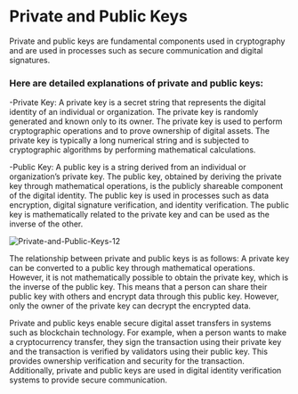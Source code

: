 # Private and Public Keys

Private and public keys are fundamental components used in cryptography and are used in processes such as secure communication and digital signatures.

### Here are detailed explanations of private and public keys:

-Private Key: A private key is a secret string that represents the digital identity of an individual or organization. The private key is randomly generated and known only to its owner. The private key is used to perform cryptographic operations and to prove ownership of digital assets. The private key is typically a long numerical string and is subjected to cryptographic algorithms by performing mathematical calculations.

-Public Key: A public key is a string derived from an individual or organization’s private key. The public key, obtained by deriving the private key through mathematical operations, is the publicly shareable component of the digital identity. The public key is used in processes such as data encryption, digital signature verification, and identity verification. The public key is mathematically related to the private key and can be used as the inverse of the other.

![Private-and-Public-Keys-12](https://github.com/umaysafak/Blockchain-Fundamentals/assets/83416728/40eae349-554d-49a6-85b5-3f2e83dea681)

The relationship between private and public keys is as follows: A private key can be converted to a public key through mathematical operations. However, it is not mathematically possible to obtain the private key, which is the inverse of the public key. This means that a person can share their public key with others and encrypt data through this public key. However, only the owner of the private key can decrypt the encrypted data.

Private and public keys enable secure digital asset transfers in systems such as blockchain technology. For example, when a person wants to make a cryptocurrency transfer, they sign the transaction using their private key and the transaction is verified by validators using their public key. This provides ownership verification and security for the transaction. Additionally, private and public keys are used in digital identity verification systems to provide secure communication.
